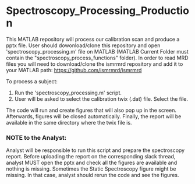 # Spectroscopy_Processing_Production

This MATLAB repository will process our calibration scan and produce a pptx file. User should dowonload/clone this repository and open 'spectroscopy_processing.m' file on MATLAB (MATLAB Current Folder must contain the "spectroscopy_process_functions" folder). In order to read MRD files you will need to download/clone the ismrmrd repository and add it to your MATLAB path: https://github.com/ismrmrd/ismrmrd

To process a subject:

1. Run the 'spectroscopy_processing.m' script.
2. User will be asked to select the calibration twix (.dat) file. Select the file. 

The code will run and create figures that will also pop up in the screen. Afterwards, figures will be closed automatically. Finally, the report will be available in the same directory where the twix file is. 

### NOTE to the Analyst:
Analyst will be responsible to run this script and prepare the spectroscopy report. Before uploading the report on the corresponding slack thread, analyst MUST open the pptx and check all the figures are available and nothing is missing. Sometimes the Static Spectroscopy figure might be missing. In that case, analyst should rerun the code and see the figures. 
